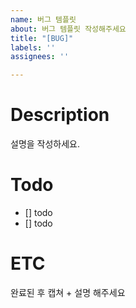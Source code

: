 ```yaml
---
name: 버그 템플릿
about: 버그 템플릿 작성해주세요
title: "[BUG]"
labels: ''
assignees: ''

---
```


# Description
설명을 작성하세요.

# Todo
 - [] todo
 - [] todo

# ETC
완료된 후 캡쳐 + 설명 해주세요
